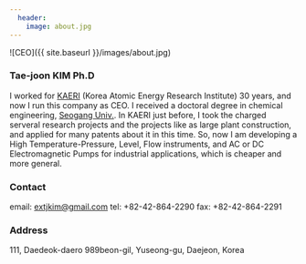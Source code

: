 ```yaml
---
  header:
    image: about.jpg
---
```


![CEO]({{ site.baseurl }}/images/about.jpg)

### Tae-joon KIM Ph.D

I worked for [KAERI](http://www.kaeri.re.kr:8080/english/) (Korea Atomic Energy Research Institute) 30 years, and now I run this company as CEO. I received a doctoral degree in chemical engineering, [Seogang Univ.](http://wwwe.sogang.ac.kr/). In KAERI just before, I took the charged serveral research projects and the projects like as large plant construction, and applied for many patents about it in this time. So, now I am developing a High Temperature-Pressure, Level, Flow instruments, and AC or DC Electromagnetic Pumps for industrial applications, which is cheaper and more general.

### Contact

email:	[extjkim@gmail.com](mailto:extjkim@gmail.com)
tel:	+82-42-864-2290
fax:	+82-42-864-2291

### Address

111, Daedeok-daero 989beon-gil, Yuseong-gu, Daejeon, Korea
